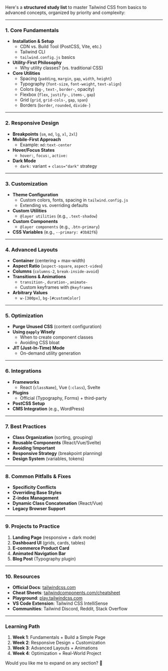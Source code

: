 Here's a **structured study list** to master Tailwind CSS from basics to advanced concepts, organized by priority and complexity:

---

### **1. Core Fundamentals**
- **Installation & Setup**
  - CDN vs. Build Tool (PostCSS, Vite, etc.)
  - Tailwind CLI
  - `tailwind.config.js` basics
- **Utility-First Philosophy**
  - Why utility classes? (vs. traditional CSS)
- **Core Utilities**
  - Spacing (`padding`, `margin`, `gap`, `width`, `height`)
  - Typography (`font-size`, `font-weight`, `text-align`)
  - Colors (`bg-`, `text-`, `border-`, opacity)
  - Flexbox (`flex`, `justify-`, `items-`, `gap`)
  - Grid (`grid`, `grid-cols-`, `gap`, `span`)
  - Borders (`border`, `rounded`, `divide-`)

---

### **2. Responsive Design**
- **Breakpoints** (`sm`, `md`, `lg`, `xl`, `2xl`)
- **Mobile-First Approach**
  - Example: `md:text-center`
- **Hover/Focus States**
  - `hover:`, `focus:`, `active:`
- **Dark Mode**
  - `dark:` variant + `class="dark"` strategy

---

### **3. Customization**
- **Theme Configuration**
  - Custom colors, fonts, spacing in `tailwind.config.js`
  - Extending vs. overriding defaults
- **Custom Utilities**
  - `@layer utilities` (e.g., `.text-shadow`)
- **Custom Components**
  - `@layer components` (e.g., `.btn-primary`)
- **CSS Variables** (e.g., `--primary: #3b82f6`)

---

### **4. Advanced Layouts**
- **Container** (centering + max-width)
- **Aspect Ratio** (`aspect-square`, `aspect-video`)
- **Columns** (`columns-2`, `break-inside-avoid`)
- **Transitions & Animations**
  - `transition-`, `duration-`, `animate-`
  - Custom keyframes with `@keyframes`
- **Arbitrary Values**
  - `w-[300px]`, `bg-[#customColor]`

---

### **5. Optimization**
- **Purge Unused CSS** (content configuration)
- **Using `@apply` Wisely**
  - When to create component classes
  - Avoiding CSS bloat
- **JIT (Just-In-Time) Mode**
  - On-demand utility generation

---

### **6. Integrations**
- **Frameworks**
  - React (`className`), Vue (`:class`), Svelte
- **Plugins**
  - Official (Typography, Forms) + third-party
- **PostCSS Setup**
- **CMS Integration** (e.g., WordPress)

---

### **7. Best Practices**
- **Class Organization** (sorting, grouping)
- **Reusable Components** (React/Vue/Svelte)
- **Avoiding !important**
- **Responsive Strategy** (breakpoint planning)
- **Design System** (variables, tokens)

---

### **8. Common Pitfalls & Fixes**
- **Specificity Conflicts**
- **Overriding Base Styles**
- **Z-index Management**
- **Dynamic Class Concatenation** (React/Vue)
- **Legacy Browser Support**

---

### **9. Projects to Practice**
1. **Landing Page** (responsive + dark mode)
2. **Dashboard UI** (grids, cards, tables)
3. **E-commerce Product Card**
4. **Animated Navigation Bar**
5. **Blog Post** (Typography plugin)

---

### **10. Resources**
- **Official Docs**: [tailwindcss.com](https://tailwindcss.com/)
- **Cheat Sheets**: [tailwindcomponents.com/cheatsheet](https://tailwindcomponents.com/cheatsheet/)
- **Playground**: [play.tailwindcss.com](https://play.tailwindcss.com/)
- **VS Code Extension**: Tailwind CSS IntelliSense
- **Communities**: Tailwind Discord, Reddit, Stack Overflow

---

### **Learning Path**
1. **Week 1**: Fundamentals + Build a Simple Page  
2. **Week 2**: Responsive Design + Customization  
3. **Week 3**: Advanced Layouts + Animations  
4. **Week 4**: Optimization + Real-World Project  

Would you like me to expand on any section? 🚀
